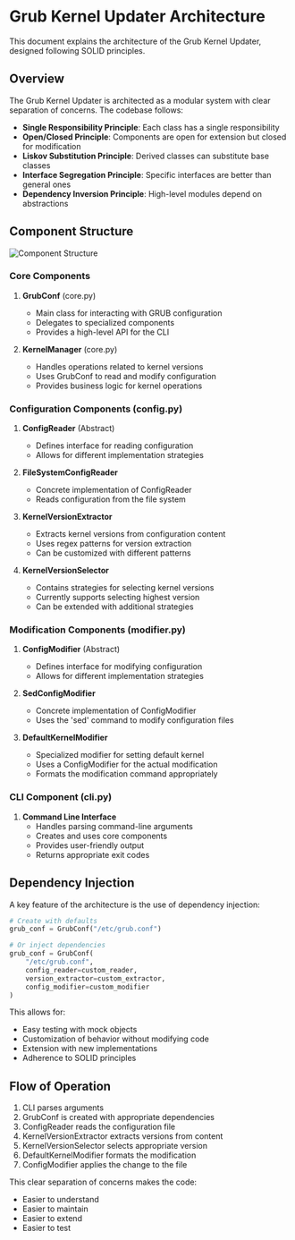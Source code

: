 # Grub Kernel Updater Architecture

This document explains the architecture of the Grub Kernel Updater, designed following SOLID principles.

## Overview

The Grub Kernel Updater is architected as a modular system with clear separation of concerns. The codebase follows:

- **Single Responsibility Principle**: Each class has a single responsibility
- **Open/Closed Principle**: Components are open for extension but closed for modification
- **Liskov Substitution Principle**: Derived classes can substitute base classes
- **Interface Segregation Principle**: Specific interfaces are better than general ones
- **Dependency Inversion Principle**: High-level modules depend on abstractions

## Component Structure

![Component Structure](https://mermaid.ink/img/pako:eNp1kk9PwzAMxb9KlBOgSfuKHjhAJSSOHOAUTcRLo9KkclxAVffdcdrCWAc-Jfa8_5zY47K3XlPJqk2dDRJXs9VV_RLKmZdvhEyQQTvDrxNhNiMSgGAfG-1qcZgA9KN74bpG-BihbsBvN59uYx0kYcuwgB0lPVm01LNJPN9PjFAH2kMg5yD4VNlEzRi3hNoESbZx3GiTVcUf5sNOYW8EZ0JZmG1rgzAPm0g3NCgkw7bJeXkX_Z1vHCOGCn6TJFGpDfQYxcJGiQSzFMWUa2-n-5Tj-uDSAF6CpWAC3QNz2Jnk-SXkT4Y0_sSJnUqsQm47nQQRmAi5Zft-GvKWaOi72AQzUr1ZxB6n00jlbxFZljn29TGm-5HGuMwzjnGZZzbjmD9-NKL-Y0RzBueYxr-iHw2LPfaIrGR9EVZV8h2U1KjEZpR5ydYuRNeJkoKrXmSPobLcQVnOH9FZvnFO-ge48_U4)

### Core Components

1. **GrubConf** (core.py)
   - Main class for interacting with GRUB configuration
   - Delegates to specialized components
   - Provides a high-level API for the CLI

2. **KernelManager** (core.py)
   - Handles operations related to kernel versions
   - Uses GrubConf to read and modify configuration
   - Provides business logic for kernel operations

### Configuration Components (config.py)

1. **ConfigReader** (Abstract)
   - Defines interface for reading configuration
   - Allows for different implementation strategies

2. **FileSystemConfigReader**
   - Concrete implementation of ConfigReader
   - Reads configuration from the file system

3. **KernelVersionExtractor**
   - Extracts kernel versions from configuration content
   - Uses regex patterns for version extraction
   - Can be customized with different patterns

4. **KernelVersionSelector**
   - Contains strategies for selecting kernel versions
   - Currently supports selecting highest version
   - Can be extended with additional strategies

### Modification Components (modifier.py)

1. **ConfigModifier** (Abstract)
   - Defines interface for modifying configuration
   - Allows for different implementation strategies

2. **SedConfigModifier**
   - Concrete implementation of ConfigModifier
   - Uses the 'sed' command to modify configuration files

3. **DefaultKernelModifier**
   - Specialized modifier for setting default kernel
   - Uses a ConfigModifier for the actual modification
   - Formats the modification command appropriately

### CLI Component (cli.py)

1. **Command Line Interface**
   - Handles parsing command-line arguments
   - Creates and uses core components
   - Provides user-friendly output
   - Returns appropriate exit codes

## Dependency Injection

A key feature of the architecture is the use of dependency injection:

```python
# Create with defaults
grub_conf = GrubConf("/etc/grub.conf")

# Or inject dependencies
grub_conf = GrubConf(
    "/etc/grub.conf",
    config_reader=custom_reader,
    version_extractor=custom_extractor,
    config_modifier=custom_modifier
)
```

This allows for:
- Easy testing with mock objects
- Customization of behavior without modifying code
- Extension with new implementations
- Adherence to SOLID principles

## Flow of Operation

1. CLI parses arguments
2. GrubConf is created with appropriate dependencies
3. ConfigReader reads the configuration file
4. KernelVersionExtractor extracts versions from content
5. KernelVersionSelector selects appropriate version
6. DefaultKernelModifier formats the modification
7. ConfigModifier applies the change to the file

This clear separation of concerns makes the code:
- Easier to understand
- Easier to maintain
- Easier to extend
- Easier to test
